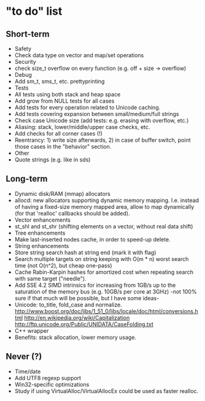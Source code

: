 "to do" list
===

Short-term
---

* Safety
 * Check data type on vector and map/set operations
* Security
 * check size\_t overflow on every function (e.g. off + size -> overflow)
* Debug
 * Add sm\_t, sms\_t, etc. prettyprinting
* Tests
 * All tests using both stack and heap space
 * Add grow from NULL tests for all cases
 * Add tests for every operation related to Unicode caching.
 * Add tests covering expansion between small/medium/full strings
 * Check case Unicode size (add tests: e.g. erasing with overflow, etc.)
 * Aliasing: stack, lower/middle/upper case checks, etc.
 * Add checks for all corner cases (!)
 * Reentrancy: 1) write size afterwards, 2) in case of buffer switch, point those cases in the "behavior" section.
* Other
 * Quote strings (e.g. like in sds)

Long-term
---

* Dynamic disk/RAM (mmap) allocators
 * allocd: new allocators supporting dynamic memory mapping. I.e. instead of having a fixed-size memory mapped area, allow to map dynamically (for that 'realloc' callbacks should be added).
* Vector enhancements
 * st\_shl and st\_shr (shifting elements on a vector, without real data shift)
* Tree enhancements
 * Make last-inserted nodes cache, in order to speed-up delete.
* String enhancements
 * Store string search hash at string end (mark it with flag)
 * Search multiple targets on string keeping with O(m * n) worst search time (not O(n^2), but cheap one-pass)
 * Cache Rabin-Karpin hashes for amortized cost when repeating search with same target ("needle").
 * Add SSE 4.2 SIMD intrinsics for increasing from 1GB/s up to the saturation of the memory bus (e.g. 10GB/s per core at 3GHz) \-not 100% sure if that much will be possible, but I have some ideas\-
 * Unicode: to_title, fold_case and normalize. http://www.boost.org/doc/libs/1_51_0/libs/locale/doc/html/conversions.html http://en.wikipedia.org/wiki/Capitalization http://ftp.unicode.org/Public/UNIDATA/CaseFolding.txt
* C++ wrapper
 * Benefits: stack allocation, lower memory usage.

Never (?)
---

* Time/date
* Add UTF8 regexp support
* Win32-specific optimizations
 * Study if using VirtualAlloc/VirtualAllocEx could be used as faster realloc.

